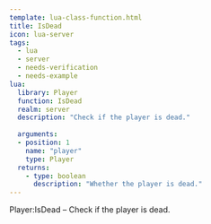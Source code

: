 ```yaml
---
template: lua-class-function.html
title: IsDead
icon: lua-server
tags:
  - lua
  - server
  - needs-verification
  - needs-example
lua:
  library: Player
  function: IsDead
  realm: server
  description: "Check if the player is dead."
  
  arguments:
  - position: 1
    name: "player"
    type: Player
  returns:
    - type: boolean
      description: "Whether the player is dead."
---
```


<div class="lua__search__keywords">
Player:IsDead &#x2013; Check if the player is dead.
</div>
